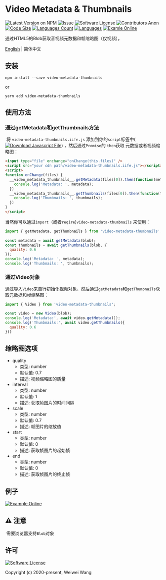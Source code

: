 # **Video Metadata & Thumbnails**

[![Latest Version on NPM](https://img.shields.io/npm/v/video-metadata-thumbnails)](https://npmjs.com/package/video-metadata-thumbnails)
[![Issue](https://img.shields.io/badge/-help--wanted-brightgreen)](https://github.com/wangweiwei/video-metadata-thumbnails/issues)
[![Software License](https://img.shields.io/npm/l/video-metadata-thumbnails)](https://github.com/wangweiwei/video-metadata-thumbnails/blob/master/LICENSE)
[![Contributors Anon](https://img.shields.io/github/contributors-anon/wangweiwei/video-metadata-thumbnails)](https://github.com/wangweiwei/video-metadata-thumbnails)
[![Code Size](https://img.shields.io/github/languages/code-size/wangweiwei/video-metadata-thumbnails)](https://github.com/wangweiwei/video-metadata-thumbnails)
[![Languages Count](https://img.shields.io/github/languages/count/wangweiwei/video-metadata-thumbnails)](https://github.com/wangweiwei/video-metadata-thumbnails)
[![Languages](https://img.shields.io/github/languages/top/wangweiwei/video-metadata-thumbnails)](https://github.com/wangweiwei/video-metadata-thumbnails)
[![Examle Online](https://img.shields.io/badge/-Example--Online-blue)](https://www.ellow.cn/examples/video-metadata-thumbnails/index.html)

通过HTML5的Blob获取音视频元数据和帧缩略图（仅视频）。

[English](https://github.com/wangweiwei/video-metadata-thumbnails/blob/master/README.md) | 简体中文

## **安装**

```shell
npm install --save video-metadata-thumbnails
```

or

```
yarn add video-metadata-thumbnails
```

## **使用方法**

### 通过getMetadata和getThumbnails方法

​	将 `video-metadata-thumbnails.iife.js` 添加到你的`script`标签中([![Download Javascript File](https://img.shields.io/badge/-下载Javascript文件-blue?logo=javascript)](https://raw.githubusercontent.com/wangweiwei/video-metadata-thumbnails/master/lib/video-metadata-thumbnails.iife.js)) ，然后通过`Promise`的 `then`获取 元数据或者视频缩略图：

```html
<input type="file" onchange="onChange(this.files)" />
<script src="your cdn path/video-metadata-thumbnails.iife.js"></script>
<script>
function onChange(files) {
  __video_metadata_thumbnails__.getMetadata(files[0]).then(function(metadata) {
    console.log('Metadata: ', metadata);
  })
  __video_metadata_thumbnails__.getThumbnails(files[0]).then(function(thumbnails) {
    console.log('Thumbnails: ', thumbnails);
  })
}
</script>
```

​	当然你可以通过`import`（或者`reqire`)`video-metadata-thumbnails` 来使用：

```javascript
import { getMetadata, getThumbnails } from 'video-metadata-thumbnails';
  
const metadata = await getMetadata(blob);
const thumbnails = await getThumbnails(blob, {
  quality: 0.6
});
console.log('Metadata: ', metadata);
console.log('Thumbnails: ', thumbnails);
```

### 通过Video对象

​	通过导入`Video`来自行初始化视频对象，然后通过`getMetadata`和`getThumbnails`获取元数据和帧缩略图：

```      javascript
import { Video } from 'video-metadata-thumbnails';

const video = new Video(blob);
console.log('Metadata:', await video.getMetadata());
console.log('Thumbnails:', await video.getThumbnails({
  quality: 0.6
}))
```

## **缩略图选项**

* quality
  * 类型: number
  * 默认值: 0.7
  * 描述: 视频缩略图的质量
* interval
  * 类型: number
  * 默认值: 1
  * 描述: 获取帧图片的时间间隔
* scale
  * 类型: number
  * 默认值: 0.7
  * 描述: 帧图片的缩放值
* start
  * 类型: number
  * 默认值: 0
  * 描述: 获取帧图片的起始帧
* end
  * 类型: number
  * 默认值: 0
  * 描述: 获取帧图片的终止帧

## **例子**

[![Example Online](https://img.shields.io/badge/-在线例子-blue?style=for-the-badge&logo=internet-explorer)](https://www.ellow.cn/examples/video-metadata-thumbnails/index.html)

## **⚠️  注意**
​	需要浏览器支持`Blob`对象

## **许可**

[![Software License](https://img.shields.io/badge/license-MIT-brightgreen.svg?style=flat-square)](https://github.com/wangweiwei/video-metadata-thumbnails/blob/master/LICENSE)

Copyright (c) 2020-present, Weiwei Wang 
